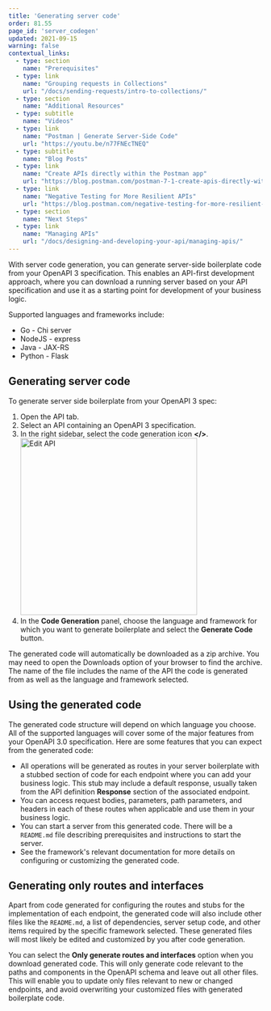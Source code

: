 ```yaml
---
title: 'Generating server code'
order: 81.55
page_id: 'server_codegen'
updated: 2021-09-15
warning: false
contextual_links:
  - type: section
    name: "Prerequisites"
  - type: link
    name: "Grouping requests in Collections"
    url: "/docs/sending-requests/intro-to-collections/"
  - type: section
    name: "Additional Resources"
  - type: subtitle
    name: "Videos"
  - type: link
    name: "Postman | Generate Server-Side Code"
    url: "https://youtu.be/n77FNEcTNEQ"
  - type: subtitle
    name: "Blog Posts"
  - type: link
    name: "Create APIs directly within the Postman app"
    url: "https://blog.postman.com/postman-7-1-create-apis-directly-within-the-postman-app/"
  - type: link
    name: "Negative Testing for More Resilient APIs"
    url: "https://blog.postman.com/negative-testing-for-more-resilient-apis/"
  - type: section
    name: "Next Steps"
  - type: link
    name: "Managing APIs"
    url: "/docs/designing-and-developing-your-api/managing-apis/"
---
```


With server code generation, you can generate server-side boilerplate code from your OpenAPI 3 specification. This enables an API-first development approach, where you can download a running server based on your API specification and use it as a starting point for development of your business logic.

Supported languages and frameworks include:

* Go - Chi server
* NodeJS - express
* Java - JAX-RS
* Python - Flask

## Generating server code

To generate server side boilerplate from your OpenAPI 3 spec:

1. Open the API tab.
1. Select an API containing an OpenAPI 3 specification.
1. In the right sidebar, select the code generation icon **\<\/\>**.
   <img alt="Edit API" src="https://assets.postman.com/postman-docs/api-codegen.jpg" width="350px"/>
1. In the **Code Generation** panel, choose the language and framework for which you want to generate boilerplate and select the **Generate Code** button.

The generated code will automatically be downloaded as a zip archive. You may need to open the Downloads option of your browser to find the archive. The name of the file includes the name of the API the code is generated from as well as the language and framework selected.

## Using the generated code

The generated code structure will depend on which language you choose. All of the supported languages will cover some of the major features from your OpenAPI 3.0 specification. Here are some features that you can expect from the generated code:

* All operations will be generated as routes in your server boilerplate with a stubbed section of code for each endpoint where you can add your business logic. This stub may include a default response, usually taken from the API definition **Response** section of the associated endpoint.
* You can access request bodies, parameters, path parameters, and headers in each of these routes when applicable and use them in your business logic.
* You can start a server from this generated code. There will be a `README.md` file describing prerequisites and instructions to start the server.
* See the framework's relevant documentation for more details on configuring or customizing the generated code.

## Generating only routes and interfaces

Apart from code generated for configuring the routes and stubs for the implementation of each endpoint, the generated code will also include other files like the `README.md`, a list of dependencies, server setup code, and other items required by the specific framework selected. These generated files will most likely be edited and customized by you after code generation.

You can select the **Only generate routes and interfaces** option when you download generated code. This will only generate code relevant to the paths and components in the OpenAPI schema and leave out all other files. This will enable you to update only files relevant to new or changed endpoints, and avoid overwriting your customized files with generated boilerplate code.

